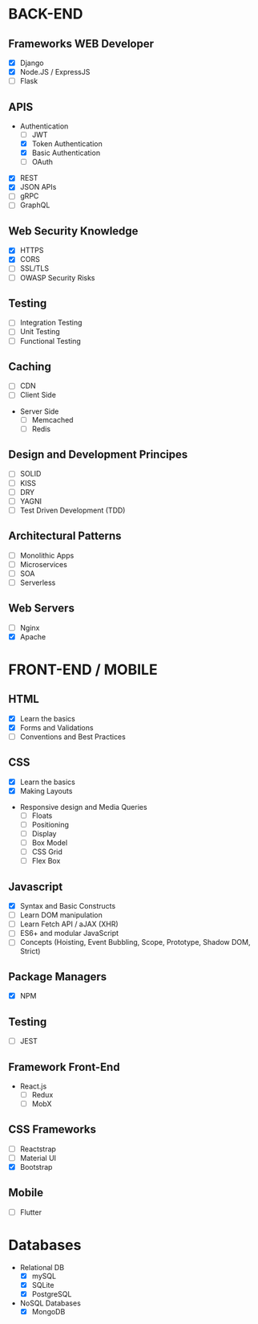 # BACK-END
## Frameworks WEB Developer
- [x] Django
- [x] Node.JS / ExpressJS
- [ ] Flask

## APIS
- Authentication
    - [ ] JWT
    - [x] Token Authentication
    - [x] Basic Authentication
    - [ ] OAuth
- [x] REST
- [x] JSON APIs
- [ ] gRPC
- [ ] GraphQL

## Web Security Knowledge
- [x] HTTPS
- [x] CORS
- [ ] SSL/TLS
- [ ] OWASP Security Risks

## Testing
- [ ] Integration Testing
- [ ] Unit Testing
- [ ] Functional Testing

## Caching
- [ ] CDN
- [ ] Client Side
- Server Side
    - [ ] Memcached
    - [ ] Redis

## Design and Development Principes
- [ ] SOLID
- [ ] KISS
- [ ] DRY
- [ ] YAGNI
- [ ] Test Driven Development (TDD)

## Architectural Patterns
- [ ] Monolithic Apps
- [ ] Microservices
- [ ] SOA
- [ ] Serverless

## Web Servers
- [ ] Nginx
- [x] Apache

# FRONT-END / MOBILE

## HTML
- [x] Learn the basics
- [x] Forms and Validations
- [ ] Conventions and Best Practices
## CSS
- [x] Learn the basics
- [x] Making Layouts
- Responsive design and Media Queries
    - [ ] Floats
    - [ ] Positioning
    - [ ] Display
    - [ ] Box Model
    - [ ] CSS Grid
    - [ ] Flex Box
## Javascript
- [x] Syntax and Basic Constructs
- [ ] Learn DOM manipulation
- [ ] Learn Fetch API / aJAX (XHR)
- [ ] ES6+ and modular JavaScript
- [ ] Concepts (Hoisting, Event Bubbling, Scope, Prototype, Shadow DOM, Strict)

## Package Managers
- [x] NPM

## Testing
- [ ] JEST

## Framework Front-End
- React.js
    - [ ] Redux
    - [ ] MobX

## CSS Frameworks
- [ ] Reactstrap
- [ ] Material UI
- [x] Bootstrap

## Mobile
- [ ] Flutter

# Databases
- Relational DB
    - [x] mySQL
    - [x] SQLite
    - [x] PostgreSQL

- NoSQL Databases
    - [x] MongoDB
